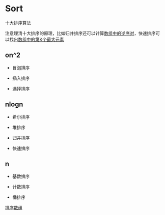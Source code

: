 # Sort

十大排序算法

注意理清十大排序的原理，比如归并排序还可以计算[数组中的逆序对](./code/数组中的逆序对.java)，快速排序可以找出[数组中的第K个最大元素](./code/数组中的第K个最大元素.java)

## on^2

+ 冒泡排序

+ 插入排序

+ 选择排序

## nlogn

+ 希尔排序

+ 堆排序

+ 归并排序

+ 快速排序

## n

+ 基数排序

+ 计数排序

+ 桶排序

[排序数组](./code/排序数组.java)
